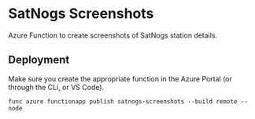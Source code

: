 # SatNogs Screenshots

Azure Function to create screenshots of SatNogs station details.

## Deployment

Make sure you create the appropriate function in the Azure Portal (or through the CLi, or VS Code).

```
func azure functionapp publish satnogs-screenshots --build remote --node
```